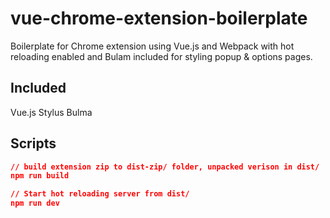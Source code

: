 # vue-chrome-extension-boilerplate

Boilerplate for Chrome extension using Vue.js and Webpack with hot reloading enabled and Bulam included for styling popup & options pages.

## Included

Vue.js
Stylus
Bulma

## Scripts

```json
// build extension zip to dist-zip/ folder, unpacked verison in dist/
npm run build

// Start hot reloading server from dist/
npm run dev
```
